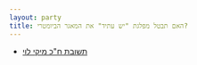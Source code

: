 ```yaml
---
layout: party
title: האם תבטל מפלגת "יש עתיד" את המאגר הביומטרי?
---
```


* <i class="fa fa-envelope"></i> [תשובת ח"כ מיקי לוי](../docs/levimiki.png)
